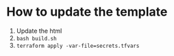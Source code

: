 # How to update the template

1. Update the html
2. `bash build.sh`
3. `terraform apply -var-file=secrets.tfvars`
